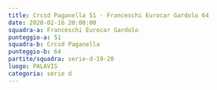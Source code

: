 ```yaml
---
title: Crcsd Paganella 51 - Franceschi Eurocar Gardolo 64
date: 2020-02-16 20:00:00
squadra-a: Franceschi Eurocar Gardolo
punteggio-a: 51
squadra-b: Crcsd Paganella
punteggio-b: 64
partite/squadra: serie-d-19-20
luogo: PALAVIS
categoria: serie d
---
```

